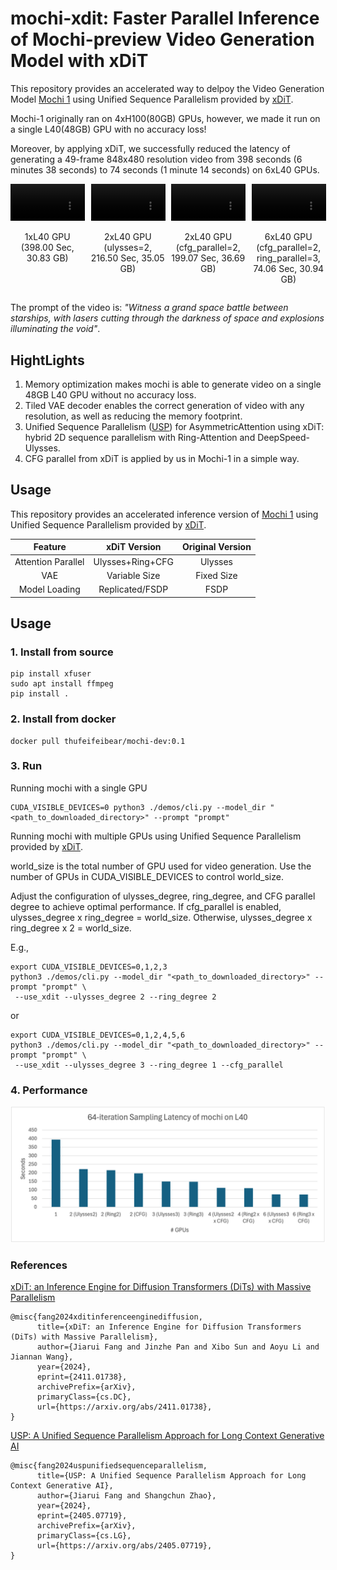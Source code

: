 # mochi-xdit: Faster Parallel Inference of Mochi-preview Video Generation Model with xDiT

This repository provides an accelerated way to delpoy the Video Generation Model [Mochi 1](https://github.com/genmoai/models) using Unified Sequence Parallelism provided by [xDiT](https://github.com/xdit-project/xDiT).

Mochi-1 originally ran on 4xH100(80GB) GPUs, however, we made it run on a single L40(48GB) GPU with no accuracy loss!

Moreover, by applying xDiT, we successfully reduced the latency of generating a 49-frame 848x480 resolution video from 398 seconds (6 minutes 38 seconds) to 74 seconds (1 minute 14 seconds) on 6xL40 GPUs. 

<div style="display: flex; justify-content: space-between; gap: 10px;">
    <div style="width: 24%">
        <video width="100%" autoplay loop muted playsinline>
            <source src="https://raw.githubusercontent.com/xdit-project/xdit_assets/main/mochi-xdit/space_1gpu.gif" type="video/gif">
        </video>
        <p style="text-align: center">1xL40 GPU (398.00 Sec, 30.83 GB)</p>
    </div>
    <div style="width: 24%">
        <video width="100%" autoplay loop muted playsinline>
            <source src="https://raw.githubusercontent.com/xdit-project/xdit_assets/main/mochi-xdit/space_2g_orignal.gif" type="video/gif">
        </video>
        <p style="text-align: center">2xL40 GPU (ulysses=2, 216.50 Sec, 35.05 GB)</p>
    </div>
    <div style="width: 24%">
        <video width="100%" autoplay loop muted playsinline>
            <source src="https://raw.githubusercontent.com/xdit-project/xdit_assets/main/mochi-xdit/space_cfg2.gif" type="video/gif">
        </video>
        <p style="text-align: center">2xL40 GPU (cfg_parallel=2, 199.07 Sec, 36.69 GB)</p>
    </div>
    <div style="width: 24%">
        <video width="100%" autoplay loop muted playsinline>
            <source src="https://raw.githubusercontent.com/xdit-project/xdit_assets/main/mochi-xdit/space_r3cfg2.gif" type="video/gif">
        </video>
        <p style="text-align: center">6xL40 GPU (cfg_parallel=2, ring_parallel=3, 74.06 Sec, 30.94 GB)</p>
    </div>
</div>

The prompt of the video is: *"Witness a grand space battle between starships, with lasers cutting through the darkness of space and explosions illuminating the void"*.

## HightLights

1. Memory optimization makes mochi is able to generate video on a single 48GB L40 GPU without no accuracy loss.
2. Tiled VAE decoder enables the correct generation of video with any resolution, as well as reducing the memory footprint.
3. Unified Sequence Parallelism ([USP](https://github.com/feifeibear/long-context-attention)) for AsymmetricAttention using xDiT: hybrid 2D sequence parallelism with Ring-Attention and DeepSpeed-Ulysses.
4. CFG parallel from xDiT is applied by us in Mochi-1 in a simple way.

## Usage

This repository provides an accelerated inference version of [Mochi 1](https://github.com/genmoai/models) using Unified Sequence Parallelism provided by [xDiT](https://github.com/xdit-project/xDiT).

<div align="center">

| Feature            | xDiT Version      | Original Version |
|:-----------------:|:-----------------:|:----------------:|
| Attention Parallel | Ulysses+Ring+CFG | Ulysses         |
| VAE               | Variable Size     | Fixed Size      |
| Model Loading     | Replicated/FSDP   | FSDP            |

</div>


## Usage

### 1. Install from source

```shell
pip install xfuser
sudo apt install ffmpeg
pip install .
```

### 2. Install from docker

```shell
docker pull thufeifeibear/mochi-dev:0.1
```

### 3. Run

Running mochi with a single GPU

```shell
CUDA_VISIBLE_DEVICES=0 python3 ./demos/cli.py --model_dir "<path_to_downloaded_directory>" --prompt "prompt"
```

Running mochi with multiple GPUs using Unified Sequence Parallelism provided by [xDiT](https://github.com/xdit-project/xDiT).

world_size is the total number of GPU used for video generation. Use the number of GPUs in CUDA_VISIBLE_DEVICES to control world_size.

Adjust the configuration of ulysses_degree, ring_degree, and CFG parallel degree to achieve optimal performance. If cfg_parallel is enabled, ulysses_degree x ring_degree = world_size. Otherwise, ulysses_degree x ring_degree x 2 = world_size.

E.g.,

```shell
export CUDA_VISIBLE_DEVICES=0,1,2,3
python3 ./demos/cli.py --model_dir "<path_to_downloaded_directory>" --prompt "prompt" \
 --use_xdit --ulysses_degree 2 --ring_degree 2
```
or

```shell
export CUDA_VISIBLE_DEVICES=0,1,2,4,5,6
python3 ./demos/cli.py --model_dir "<path_to_downloaded_directory>" --prompt "prompt" \
 --use_xdit --ulysses_degree 3 --ring_degree 1 --cfg_parallel
```

### 4. Performance

![L40 performance](./assets/l40_performance.png)

### References

[xDiT: an Inference Engine for Diffusion Transformers (DiTs) with Massive Parallelism](https://arxiv.org/abs/2411.01738)

```
@misc{fang2024xditinferenceenginediffusion,
      title={xDiT: an Inference Engine for Diffusion Transformers (DiTs) with Massive Parallelism}, 
      author={Jiarui Fang and Jinzhe Pan and Xibo Sun and Aoyu Li and Jiannan Wang},
      year={2024},
      eprint={2411.01738},
      archivePrefix={arXiv},
      primaryClass={cs.DC},
      url={https://arxiv.org/abs/2411.01738}, 
}
```

[USP: A Unified Sequence Parallelism Approach for Long Context Generative AI](https://arxiv.org/abs/2405.07719)

```
@misc{fang2024uspunifiedsequenceparallelism,
      title={USP: A Unified Sequence Parallelism Approach for Long Context Generative AI}, 
      author={Jiarui Fang and Shangchun Zhao},
      year={2024},
      eprint={2405.07719},
      archivePrefix={arXiv},
      primaryClass={cs.LG},
      url={https://arxiv.org/abs/2405.07719}, 
}
```

